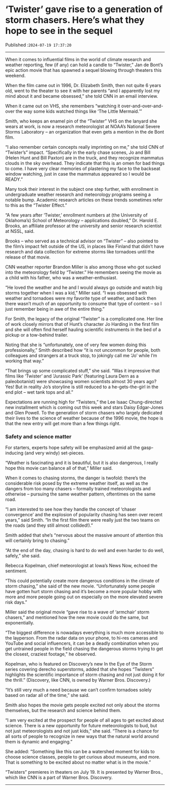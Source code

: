 # ‘Twister’ gave rise to a generation of storm chasers. Here’s what they hope to see in the sequel

Published :`2024-07-19 17:37:20`

---

When it comes to influential films in the world of climate research and weather reporting, few (if any) can hold a candle to “Twister,” Jan de Bont’s epic action movie that has spawned a sequel blowing through theaters this weekend.

When the film came out in 1996, Dr. Elizabeth Smith, then not quite 6 years old, went to the theater to see it with her parents “and I apparently lost my mind about it and became obsessed,” she told CNN in an email interview.

When it came out on VHS, she remembers “watching it over-and-over-and-over the way some kids watched things like ‘The Little Mermaid.’”

Smith, who keeps an enamel pin of the “Twister” VHS on the lanyard she wears at work, is now a research meteorologist at NOAA’s National Severe Storms Laboratory – an organization that even gets a mention in the de Bont film.

“I also remember certain concepts really imprinting on me,” she told CNN of “Twister’s” impact. “Specifically in the early chase scenes, Jo and Bill (Helen Hunt and Bill Paxton) are in the truck, and they recognize mammatus clouds in the sky overhead. They indicate that this is an omen for bad things to come. I have very clear memories of plastering my face to the backseat window watching, just in case the mammatus appeared so I would be READY.”

Many took their interest in the subject one step further, with enrollment in undergraduate weather research and meteorology programs seeing a notable bump. Academic research articles on these trends sometimes refer to this as the “Twister Effect.”

“A few years after ‘Twister,’ enrollment numbers at (the University of Oklahoma’s) School of Meteorology – applications doubled,” Dr. Harold E. Brooks, an affiliate professor at the university and senior research scientist at NSSL, said.

Brooks – who served as a technical advisor on “Twister” – also pointed to the film’s impact felt outside of the US, in places like Finland that didn’t have research and data collection for extreme storms like tornadoes until the release of that movie.

CNN weather reporter Brandon Miller is also among those who got sucked into the meteorology field by “Twister.” He remembers seeing the movie as a child with his father, who was a weather-enthusiast.

“He loved the weather and he and I would always go outside and watch big storms together when I was a kid,” Miller said. “I was obsessed with weather and tornadoes were my favorite type of weather, and back then there wasn’t much of an opportunity to consume that type of content – so I just remember being in awe of the entire thing.”

For Smith, the legacy of the original “Twister” is a complicated one. Her line of work closely mirrors that of Hunt’s character Jo Harding in the first film and she will often find herself hauling scientific instruments in the bed of a pickup or a tow-behind trailer.

Noting that she is “unfortunately, one of very few women doing this professionally,” Smith described how “it is not uncommon for people, both colleagues and strangers at a truck stop, to jokingly call me ‘Jo’ while I’m working that way.”

“That brings up some complicated stuff,” she said. “Was it impressive that films like ‘Twister’ and ‘Jurassic Park’ (featuring Laura Dern as a paleobotanist) were showcasing women scientists almost 30 years ago? Yes! But in reality Jo’s storyline is still reduced to a he-gets-the-girl in the end plot – wet tank tops and all.”

Expectations are running high for “Twisters,” the Lee Isaac Chung-directed new installment which is coming out this week and stars Daisy Edgar-Jones and Glen Powell. To the generation of storm chasers who largely dedicated their lives to the science of weather because of the 1996 movie, the hope is that the new entry will get more than a few things right.

### Safety and science matter

For starters, experts hope safety will be emphasized amid all the gasp-inducing (and very windy) set-pieces.

“Weather is fascinating and it is beautiful, but it is also dangerous, I really hope this movie can balance all of that,” Miller said.

When it comes to chasing storms, the danger is twofold: there’s the considerable risk posed by the extreme weather itself, as well as the dangers from too many chasers – formally trained meteorologists and otherwise – pursuing the same weather pattern, oftentimes on the same road.

“I am interested to see how they handle the concept of ‘chaser convergence’ and the explosion of popularity chasing has seen over recent years,” said Smith. “In the first film there were really just the two teams on the roads (and they still almost collided!).”

Smith added that she’s “nervous about the massive amount of attention this will certainly bring to chasing.”

“At the end of the day, chasing is hard to do well and even harder to do well, safely,” she said.

Rebecca Kopelman, chief meteorologist at Iowa’s News Now, echoed the sentiment.

“This could potentially create more dangerous conditions in the climate of storm chasing,” she said of the new movie. “Unfortunately some people have gotten hurt storm chasing and it’s become a more popular hobby with more and more people going out on especially on the more elevated severe risk days.”

Miller said the original movie “gave rise to a wave of ‘armchair’ storm chasers,” and mentioned how the new movie could do the same, but exponentially.

“The biggest difference is nowadays everything is much more accessible to the layperson. From the radar data on your phone, to hi-res cameras and YouTube and social influencers, it can be a deadly combination when you get untrained people in the field chasing the dangerous storms trying to get the closest, craziest footage,” he observed.

Kopelman, who is featured on Discovery’s new In the Eye of the Storm series covering derecho superstorms, added that she hopes “Twisters” highlights the scientific importance of storm chasing and not just doing it for the thrill.” (Discovery, like CNN, is owned by Warner Bros. Discovery.)

“It’s still very much a need because we can’t confirm tornadoes solely based on radar all of the time,” she said.

Smith also hopes the movie gets people excited not only about the storms themselves, but the research and science behind them.

“I am very excited at the prospect for people of all ages to get excited about science. There is a new opportunity for future meteorologists to bud, but not just meteorologists and not just kids,” she said. “There is a chance for all sorts of people to recognize in new ways that the natural world around them is dynamic and engaging.”

She added: “Something like this can be a watershed moment for kids to choose science classes, people to get curious about museums, and more. That is something to be excited about no matter what is in the movie.”

“Twisters” premieres in theaters on July 19. It is presented by Warner Bros., which like CNN is a part of Warner Bros. Discovery.

---

